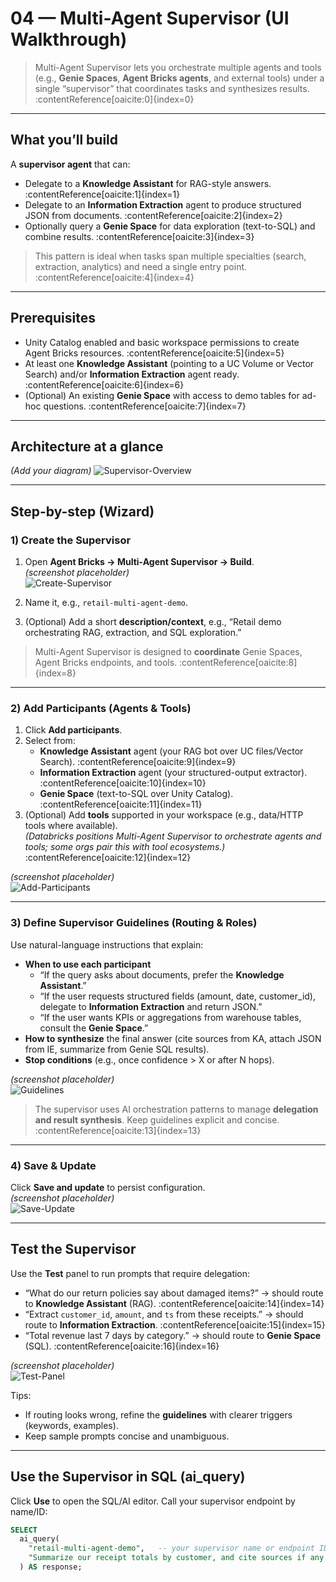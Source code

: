 # 04 — Multi-Agent Supervisor (UI Walkthrough)

> Multi-Agent Supervisor lets you orchestrate multiple agents and tools (e.g., **Genie Spaces**, **Agent Bricks agents**, and external tools) under a single “supervisor” that coordinates tasks and synthesizes results. :contentReference[oaicite:0]{index=0}

---

## What you’ll build

A **supervisor agent** that can:
- Delegate to a **Knowledge Assistant** for RAG-style answers. :contentReference[oaicite:1]{index=1}
- Delegate to an **Information Extraction** agent to produce structured JSON from documents. :contentReference[oaicite:2]{index=2}
- Optionally query a **Genie Space** for data exploration (text-to-SQL) and combine results. :contentReference[oaicite:3]{index=3}

> This pattern is ideal when tasks span multiple specialties (search, extraction, analytics) and need a single entry point. :contentReference[oaicite:4]{index=4}

---

## Prerequisites

- Unity Catalog enabled and basic workspace permissions to create Agent Bricks resources. :contentReference[oaicite:5]{index=5}
- At least one **Knowledge Assistant** (pointing to a UC Volume or Vector Search) and/or **Information Extraction** agent ready. :contentReference[oaicite:6]{index=6}
- (Optional) An existing **Genie Space** with access to demo tables for ad-hoc questions. :contentReference[oaicite:7]{index=7}

---

## Architecture at a glance


*(Add your diagram)*
![Supervisor-Overview](assets/multi-agent/overview.png)

---

## Step-by-step (Wizard)

### 1) Create the Supervisor
1. Open **Agent Bricks → Multi-Agent Supervisor → Build**.  
   *(screenshot placeholder)*  
   ![Create-Supervisor](assets/multi-agent/step1-build.png)

2. Name it, e.g., `retail-multi-agent-demo`.  
3. (Optional) Add a short **description/context**, e.g., “Retail demo orchestrating RAG, extraction, and SQL exploration.”

> Multi-Agent Supervisor is designed to **coordinate** Genie Spaces, Agent Bricks endpoints, and tools. :contentReference[oaicite:8]{index=8}

---

### 2) Add Participants (Agents & Tools)
1. Click **Add participants**.  
2. Select from:
   - **Knowledge Assistant** agent (your RAG bot over UC files/Vector Search). :contentReference[oaicite:9]{index=9}  
   - **Information Extraction** agent (your structured-output extractor). :contentReference[oaicite:10]{index=10}  
   - **Genie Space** (text-to-SQL over Unity Catalog). :contentReference[oaicite:11]{index=11}
3. (Optional) Add **tools** supported in your workspace (e.g., data/HTTP tools where available).  
   *(Databricks positions Multi-Agent Supervisor to orchestrate agents and tools; some orgs pair this with tool ecosystems.)* :contentReference[oaicite:12]{index=12}

*(screenshot placeholder)*  
![Add-Participants](assets/multi-agent/step2-participants.png)

---

### 3) Define Supervisor Guidelines (Routing & Roles)
Use natural-language instructions that explain:
- **When to use each participant**  
  - “If the query asks about documents, prefer the **Knowledge Assistant**.”  
  - “If the user requests structured fields (amount, date, customer_id), delegate to **Information Extraction** and return JSON.”  
  - “If the user wants KPIs or aggregations from warehouse tables, consult the **Genie Space**.”
- **How to synthesize** the final answer (cite sources from KA, attach JSON from IE, summarize from Genie SQL results).
- **Stop conditions** (e.g., once confidence > X or after N hops).

*(screenshot placeholder)*  
![Guidelines](assets/multi-agent/step3-guidelines.png)

> The supervisor uses AI orchestration patterns to manage **delegation and result synthesis**. Keep guidelines explicit and concise. :contentReference[oaicite:13]{index=13}

---

### 4) Save & Update
Click **Save and update** to persist configuration.  
*(screenshot placeholder)*  
![Save-Update](assets/multi-agent/step4-save.png)

---

## Test the Supervisor

Use the **Test** panel to run prompts that require delegation:

- “What do our return policies say about damaged items?” → should route to **Knowledge Assistant** (RAG). :contentReference[oaicite:14]{index=14}  
- “Extract `customer_id`, `amount`, and `ts` from these receipts.” → should route to **Information Extraction**. :contentReference[oaicite:15]{index=15}  
- “Total revenue last 7 days by category.” → should route to **Genie Space** (SQL). :contentReference[oaicite:16]{index=16}

*(screenshot placeholder)*  
![Test-Panel](assets/multi-agent/step5-test.png)

Tips:
- If routing looks wrong, refine the **guidelines** with clearer triggers (keywords, examples).
- Keep sample prompts concise and unambiguous.

---

## Use the Supervisor in SQL (ai_query)

Click **Use** to open the SQL/AI editor. Call your supervisor endpoint by name/ID:

```sql
SELECT
  ai_query(
    "retail-multi-agent-demo",   -- your supervisor name or endpoint ID
    "Summarize our receipt totals by customer, and cite sources if any were used"
  ) AS response;

